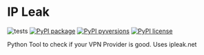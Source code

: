 # IP Leak

![tests](https://github.com/ProfileID/ipleak/workflows/tests/badge.svg)
[![PyPI package](https://img.shields.io/pypi/v/ipleak)](https://pypi.python.org/pypi/ipleak/)
[![PyPI pyversions](https://img.shields.io/pypi/pyversions/ipleak.svg)](https://pypi.python.org/pypi/ipleak/)
[![PyPI license](https://img.shields.io/pypi/l/ipleak.svg)](https://pypi.python.org/pypi/ipleak/)

Python Tool to check if your VPN Provider is good. Uses ipleak.net
